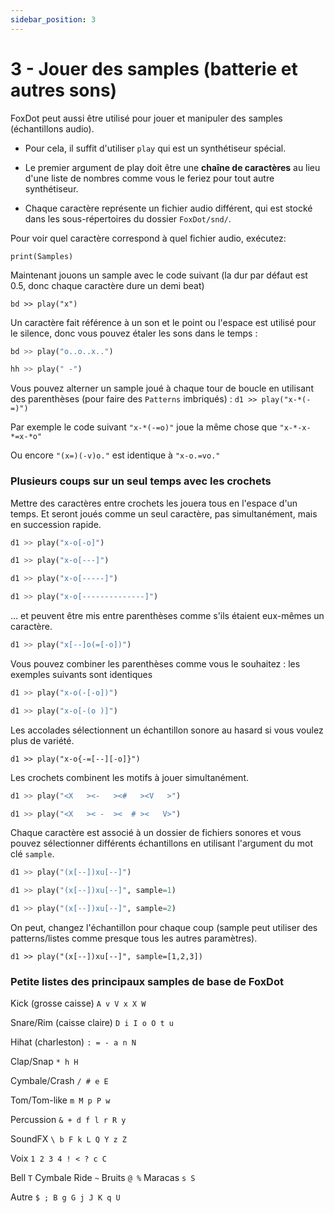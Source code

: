```yaml
---
sidebar_position: 3
---
```


# 3 - Jouer des samples (batterie et autres sons)

FoxDot peut aussi être utilisé pour jouer et manipuler des samples (échantillons audio).

* Pour cela, il suffit d'utiliser `play` qui est un synthétiseur spécial.

* Le premier argument de play doit être une **chaîne de caractères** au lieu d'une liste de nombres comme vous le feriez pour tout autre synthétiseur.

* Chaque caractère représente un fichier audio différent, qui est stocké dans les sous-répertoires du dossier `FoxDot/snd/`.

Pour voir quel caractère correspond à quel fichier audio, exécutez:

`print(Samples)`

Maintenant jouons un sample avec le code suivant (la dur par défaut est 0.5, donc chaque caractère dure un demi beat)

`bd >> play("x")`

Un caractère fait référence à un son et le point ou l'espace est utilisé pour le silence, donc
vous pouvez étaler les sons dans le temps :

```python
bd >> play("o..o..x..")

hh >> play(" -")
```

Vous pouvez alterner un sample joué à chaque tour de boucle en utilisant des parenthèses (pour faire des `Patterns` imbriqués) : `d1 >> play("x-*(-=)")`

Par exemple le code suivant `"x-*(-=o)"` joue la même chose que `"x-*-x-*=x-*o"`

Ou encore `"(x=)(-v)o."` est identique à `"x-o.=vo."`

### Plusieurs coups sur un seul temps avec les crochets

Mettre des caractères entre crochets les jouera tous en l'espace d'un temps.
Et seront joués comme un seul caractère, pas simultanément, mais en succession rapide.

```python
d1 >> play("x-o[-o]")

d1 >> play("x-o[---]")

d1 >> play("x-o[-----]")

d1 >> play("x-o[--------------]")
```

... et peuvent être mis entre parenthèses comme s'ils étaient eux-mêmes un caractère.

```python
d1 >> play("x[--]o(=[-o])")
```

Vous pouvez combiner les parenthèses comme vous le souhaitez : les exemples suivants sont identiques

```python
d1 >> play("x-o(-[-o])")

d1 >> play("x-o[-(o )]")
```

Les accolades sélectionnent un échantillon sonore au hasard si vous voulez plus de variété.

`d1 >> play("x-o{-=[--][-o]}")`

Les crochets combinent les motifs à jouer simultanément.

```python
d1 >> play("<X   ><-   ><#   ><V   >")

d1 >> play("<X   >< -  ><  # ><   V>")
```

Chaque caractère est associé à un dossier de fichiers sonores et vous pouvez sélectionner différents échantillons en utilisant l'argument du mot clé `sample`.

```python
d1 >> play("(x[--])xu[--]")

d1 >> play("(x[--])xu[--]", sample=1)

d1 >> play("(x[--])xu[--]", sample=2)
```

On peut, changez l'échantillon pour chaque coup (sample peut utiliser des patterns/listes comme presque tous les autres paramètres). 

`d1 >> play("(x[--])xu[--]", sample=[1,2,3])`


### Petite listes des principaux samples de base de FoxDot

Kick (grosse caisse) `A v V x X W`

Snare/Rim (caisse claire) `D i I o O t u`

Hihat (charleston) `: = - a n N`

Clap/Snap `* h H`

Cymbale/Crash `/ # e E`

Tom/Tom-like `m M p P w`

Percussion `& + d f l r R y`

SoundFX `\ b F k L Q Y z Z`

Voix `1 2 3 4 ! < ? c C`

Bell `T` Cymbale Ride `~` Bruits `@ %` Maracas `s S`

Autre `$ ; B g G j J K q U`









